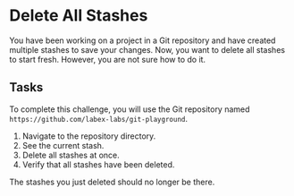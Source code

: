 # Delete All Stashes

You have been working on a project in a Git repository and have created multiple stashes to save your changes. Now, you want to delete all stashes to start fresh. However, you are not sure how to do it.

## Tasks

To complete this challenge, you will use the Git repository named `https://github.com/labex-labs/git-playground`.

1. Navigate to the repository directory.
2. See the current stash.
3. Delete all stashes at once.
4. Verify that all stashes have been deleted.

The stashes you just deleted should no longer be there.
